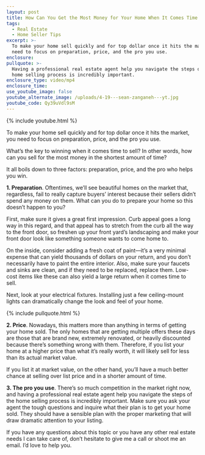 ```yaml
---
layout: post
title: How Can You Get the Most Money for Your Home When It Comes Time to Sell?
tags:
  - Real Estate
  - Home Seller Tips
excerpt: >-
  To make your home sell quickly and for top dollar once it hits the market, you
  need to focus on preparation, price, and the pro you use.
enclosure:
pullquote: >-
  Having a professional real estate agent help you navigate the steps of the
  home selling process is incredibly important.
enclosure_type: video/mp4
enclosure_time:
use_youtube_image: false
youtube_alternate_image: /uploads/4-19---sean-zanganeh---yt.jpg
youtube_code: Qy39uVdl9sM
---
```


{% include youtube.html %}

To make your home sell quickly and for top dollar once it hits the market, you need to focus on preparation, price, and the pro you use.

What’s the key to winning when it comes time to sell? In other words, how can you sell for the most money in the shortest amount of time?

It all boils down to three factors: preparation, price, and the pro who helps you win. &nbsp;

**1\. Preparation**. Oftentimes, we’ll see beautiful homes on the market that, regardless, fail to really capture buyers’ interest because their sellers didn’t spend any money on them. What can you do to prepare your home so this doesn’t happen to you?&nbsp;

First, make sure it gives a great first impression. Curb appeal goes a long way in this regard, and that appeal has to stretch from the curb all the way to the front door, so freshen up your front yard’s landscaping and make your front door look like something someone wants to come home to.&nbsp;

On the inside, consider adding a fresh coat of paint—it’s a very minimal expense that can yield thousands of dollars on your return, and you don’t necessarily have to paint the entire interior. Also, make sure your faucets and sinks are clean, and if they need to be replaced, replace them. Low-cost items like these can also yield a large return when it comes time to sell.&nbsp;

Next, look at your electrical fixtures. Installing just a few ceiling-mount lights can dramatically change the look and feel of your home.

{% include pullquote.html %}

**2\. Price**. Nowadays, this matters more than anything in terms of getting your home sold. The only homes that are getting multiple offers these days are those that are brand new, extremely renovated, or heavily discounted because there’s something wrong with them. Therefore, if you list your home at a higher price than what it’s really worth, it will likely sell for less than its actual market value.&nbsp;

If you list it at market value, on the other hand, you’ll have a much better chance at selling over list price and in a shorter amount of time.&nbsp;

**3\. The pro you use**. There’s so much competition in the market right now, and having a professional real estate agent help you navigate the steps of the home selling process is incredibly important. Make sure you ask your agent the tough questions and inquire what their plan is to get your home sold. They should have a sensible plan with the proper marketing that will draw dramatic attention to your listing.&nbsp;

If you have any questions about this topic or you have any other real estate needs I can take care of, don’t hesitate to give me a call or shoot me an email. I’d love to help you.